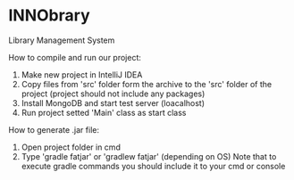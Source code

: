 # INNObrary
Library Management System

How to compile and run our project:
1) Make new project in IntelliJ IDEA
2) Copy files from 'src' folder form the archive
   to the 'src' folder of the project 
   (project should not include any packages)
3) Install MongoDB and start test server (loacalhost)
4) Run project setted 'Main' class as start class

How to generate .jar file:
1) Open project folder in cmd
2) Type 'gradle fatjar' or 'gradlew fatjar' (depending on OS) 
Note that to execute gradle commands you should include it to your cmd or console
